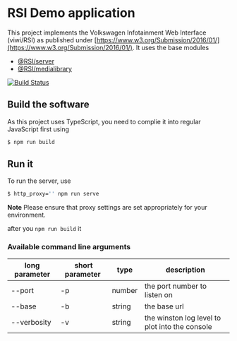 # RSI Demo application

This project implements the Volkswagen Infotainment Web Interface (viwi/RSI) as published under [https://www.w3.org/Submission/2016/01/](https://www.w3.org/Submission/2016/01/). It uses the base modules

* [@RSI/server](https://github.com/wzr1337/rsi.server)
* [@RSI/medialibrary](https://github.com/wzr1337/rsi-plugins.medialibrary)


[![Build Status](https://travis-ci.org/wzr1337/rsi.demo.svg?branch=master)](https://travis-ci.org/wzr1337/rsi.demo)

## Build the software
As this project uses TypeScript, you need to complie it into regular JavaScript first using 

```sh
$ npm run build
```

## Run it

To run the server, use

```sh
$ http_proxy='' npm run serve
```

**Note** Please ensure that proxy settings are set appropriately for your environment.

after you `npm run build` it


### Available command line arguments

| long parameter | short parameter | type   | description                                    |
|----------------|-----------------|--------|------------------------------------------------|
| --port         | -p              | number | the port number to listen on                   |
| --base         | -b              | string | the base url                                   |
| --verbosity    | -v              | string | the winston log level to plot into the console |